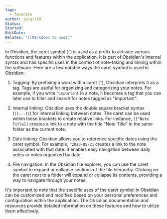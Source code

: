 ```yaml
---
tags:
  - favorite
author: jacgit18
Status: 
Started: 
EditDate: 
Relates: "[[Markdown to use]]"
---
```

In Obsidian, the caret symbol (`^`) is used as a prefix to activate various functions and features within the application. It is part of Obsidian's internal syntax and has specific uses in the context of note-taking and linking within the software. Here are a few notable ways the caret symbol is used in Obsidian:

1. Tagging: By prefixing a word with a caret (`^`), Obsidian interprets it as a tag. Tags are useful for organizing and categorizing your notes. For example, if you write `^important` in a note, it becomes a tag that you can later use to filter and search for notes tagged as "important".

2. Internal linking: Obsidian uses the double square bracket syntax (`[[...]]`) for internal linking between notes. The caret can be used within these brackets to create relative links. For instance, `[[^Note Title]]` creates a link to a note with the title "Note Title" in the same folder as the current note.

3. Date linking: Obsidian allows you to reference specific dates using the caret symbol. For example, `^2023-05-21` creates a link to the note associated with that date. It enables easy navigation between daily notes or notes organized by date.

4. File navigation: In the Obsidian file explorer, you can use the caret symbol to expand or collapse sections of the file hierarchy. Clicking on the caret next to a folder will expand or collapse its contents, providing a way to navigate through your notes.

It's important to note that the specific uses of the caret symbol in Obsidian can be customized and modified based on your personal preferences and configuration within the application. The Obsidian documentation and resources provide detailed information on these features and how to utilize them effectively.